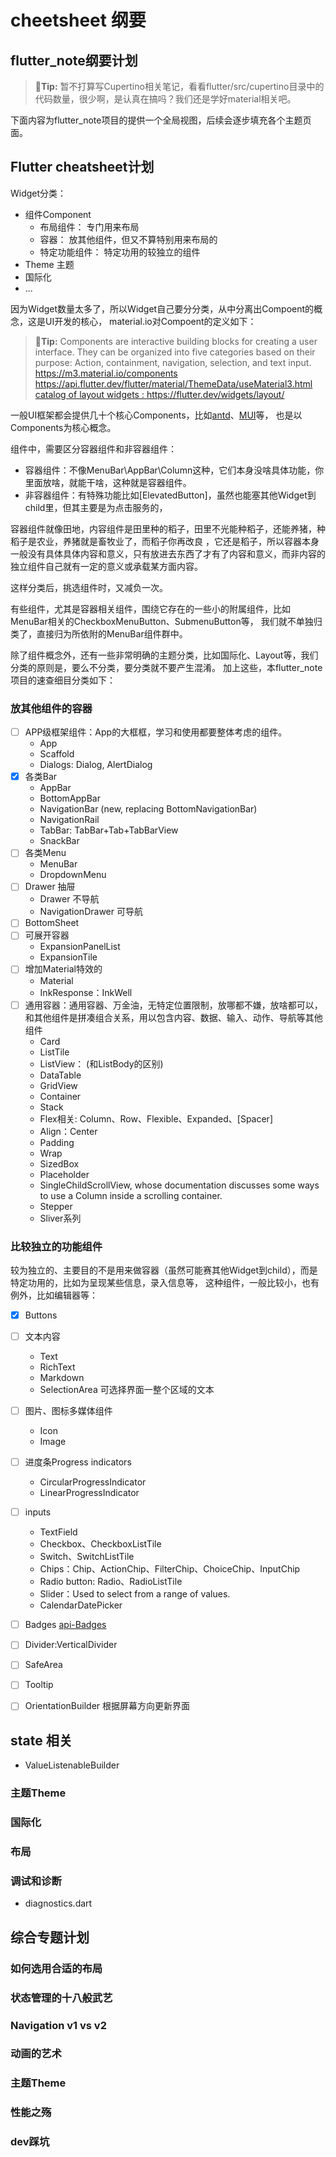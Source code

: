 # cheetsheet 纲要

## flutter_note纲要计划

>  **🚫Tip:**
> 暂不打算写Cupertino相关笔记，看看flutter/src/cupertino目录中的代码数量，很少啊，是认真在搞吗？我们还是学好material相关吧。


下面内容为flutter_note项目的提供一个全局视图，后续会逐步填充各个主题页面。

## Flutter cheatsheet计划

Widget分类：

- 组件Component
  - 布局组件： 专门用来布局
  - 容器： 放其他组件，但又不算特别用来布局的
  - 特定功能组件： 特定功用的较独立的组件
- Theme 主题
- 国际化
- ...

因为Widget数量太多了，所以Widget自己要分分类，从中分离出Compoent的概念，这是UI开发的核心，
material.io对Compoent的定义如下：

>  **📣Tip:**
> Components are interactive building blocks for creating a user interface.
> They can be organized into five categories based on their purpose: Action, containment,
> navigation, selection, and text input.
> <https://m3.material.io/components>
> <https://api.flutter.dev/flutter/material/ThemeData/useMaterial3.html>
> [catalog of layout widgets : https://flutter.dev/widgets/layout/ ](https://flutter.dev/widgets/layout/)

一般UI框架都会提供几十个核心Components，比如[antd](https://ant.design/components)、[MUI](https://mui.com/material-ui/)等，
也是以Components为核心概念。

组件中，需要区分容器组件和非容器组件：

- 容器组件：不像MenuBar\AppBar\Column这种，它们本身没啥具体功能，你里面放啥，就能干啥，这种就是容器组件。
- 非容器组件：有特殊功能比如[ElevatedButton]，虽然也能塞其他Widget到child里，但其主要是为点击服务的，

容器组件就像田地，内容组件是田里种的稻子，田里不光能种稻子，还能养猪，种稻子是农业，养猪就是畜牧业了，而稻子你再改良
，它还是稻子，所以容器本身一般没有具体具体内容和意义，只有放进去东西了才有了内容和意义，而非内容的独立组件自己就有一定的意义或承载某方面内容。

这样分类后，挑选组件时，又减负一次。

有些组件，尤其是容器相关组件，围绕它存在的一些小的附属组件，比如MenuBar相关的CheckboxMenuButton、SubmenuButton等，
我们就不单独归类了，直接归为所依附的MenuBar组件群中。

除了组件概念外，还有一些非常明确的主题分类，比如国际化、Layout等，我们分类的原则是，要么不分类，要分类就不要产生混淆。
加上这些，本flutter_note项目的速查细目分类如下：

### 放其他组件的容器

- [ ] APP级框架组件：App的大框框，学习和使用都要整体考虑的组件。
  - App
  - Scaffold
  - Dialogs: Dialog, AlertDialog
- [x] 各类Bar
  - AppBar
  - BottomAppBar
  - NavigationBar  (new, replacing BottomNavigationBar)
  - NavigationRail
  - TabBar: TabBar+Tab+TabBarView
  - SnackBar
- [ ] 各类Menu
  - MenuBar
  - DropdownMenu
- [ ] Drawer 抽屉
  - Drawer 不导航
  - NavigationDrawer 可导航
- [ ] BottomSheet
- [ ] 可展开容器
  - ExpansionPanelList
  - ExpansionTile
- [ ] 增加Material特效的
  - Material
  - InkResponse：InkWell
- [ ] 通用容器：通用容器、万金油，无特定位置限制，放哪都不嫌，放啥都可以，和其他组件是拼凑组合关系，用以包含内容、数据、输入、动作、导航等其他组件
  - Card
  - ListTile
  - ListView： (和ListBody的区别)
  - DataTable
  - GridView
  - Container
  - Stack
  - Flex相关: Column、Row、Flexible、Expanded、[Spacer]
  - Align：Center
  - Padding
  - Wrap
  - SizedBox
  - Placeholder
  - SingleChildScrollView, whose documentation discusses some ways to use a Column inside a scrolling container.
  - Stepper
  - Sliver系列

### 比较独立的功能组件

较为独立的、主要目的不是用来做容器（虽然可能赛其他Widget到child），而是特定功用的，比如为呈现某些信息，录入信息等，
这种组件，一般比较小，也有例外，比如编辑器等：

- [x] Buttons
- [ ] 文本内容
  - Text
  - RichText
  - Markdown
  - SelectionArea 可选择界面一整个区域的文本
- [ ] 图片、图标多媒体组件
  - Icon
  - Image
- [ ] 进度条Progress indicators
  - CircularProgressIndicator
  - LinearProgressIndicator
- [ ] inputs
  - TextField
  - Checkbox、CheckboxListTile
  - Switch、SwitchListTile
  - Chips：Chip、ActionChip、FilterChip、ChoiceChip、InputChip
  - Radio button: Radio、RadioListTile
  - Slider：Used to select from a range of values.
  - CalendarDatePicker
- [ ] Badges [api-Badges](https://api.flutter.dev/flutter/material/Badge-class.html)
- [ ] Divider:VerticalDivider
- [ ] SafeArea
- [ ] Tooltip
- [ ] OrientationBuilder 根据屏幕方向更新界面


## state 相关

- ValueListenableBuilder

### 主题Theme

### 国际化

### 布局

### 调试和诊断

- diagnostics.dart


## 综合专题计划

### 如何选用合适的布局

### 状态管理的十八般武艺

### Navigation v1 vs v2

### 动画的艺术

### 主题Theme

### 性能之殇

### dev踩坑
